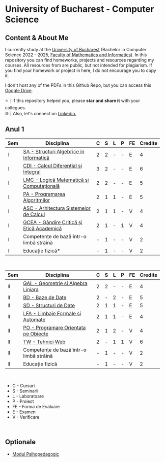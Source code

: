 # University of Bucharest - Computer Science

## Content & About Me

I currently study at the [University of Bucharest](https://unibuc.ro/student-ub/) (Bachelor in Computer Science 2022 - 2025, [Faculty of Mathematics and Informatics](https://fmi.unibuc.ro/)). In this repository you can find homeworks, projects and resources regarding my courses. All resources from are public, but not intended for plagiarism. If you find your homework or project in here, I do not encourage you to copy it.

I don't host any of the PDFs in this Github Repo, but you can access this [Google Drive](https://drive.google.com/drive/folders/1dw2z7aSJL5rQVA82JrRr7rlXQqxlAQGW?usp=sharing).

⭐｜If this repository helped you, please **star and share it** with your collegues. <br>
🌐｜Also, let's connect on [Linkedin.](https://www.linkedin.com/in/alxcraciun/)

## Anul 1

| Sem | Disciplina                                                | C   | S   | L   | P   | FE  | Credite |
| --- | --------------------------------------------------------- | --- | --- | --- | --- | --- | ------- |
| I   | [SA - Structuri Algebrice în Informatică](./sem1/sa/)     | 2   | 2   | \-  | \-  | E   | 4       |
| I   | [CDI - Calcul Diferențial și Integral](./sem1/cdi/)       | 3   | 2   | \-  | \-  | E   | 6       |
| I   | [LMC - Logică Matematică și Computațională](./sem1/lmc/)  | 2   | 2   | \-  | \-  | E   | 5       |
| I   | [PA - Programarea Algoritmilor](./sem1/pa/)               | 2   | 1   | 1   | \-  | E   | 5       |
| I   | [ASC - Arhitectura Sistemelor de Calcul](./sem1/asc/)     | 2   | 1   | 1   | \-  | V   | 4       |
| I   | [GCEA - Gândire Critică și Etică Academică](./sem1/gcea/) | 2   | 1   | \-  | 1   | V   | 4       |
| I   | Competențe de bază într-o limbă străină                   | \-  | 1   | \-  | \-  | V   | 2       |
| I   | Educație fizică\*                                         | \-  | 1   | \-  | \-  | V   | 2       |

<br>

| Sem | Disciplina                                                | C   | S   | L   | P   | FE  | Credite |
| --- | --------------------------------------------------------- | --- | --- | --- | --- | --- | ------- |
| II  | [GAL - Geometrie si Algebra Liniara](./sem2/gal/)         | 2   | 2   | \-  | \-  | E   | 4       |
| II  | [BD - Baze de Date](./sem2/bd/)                           | 2   | \-  | 2   | \-  | E   | 5       |
| II  | [SD - Structuri de Date](./sem2/sd/)                      | 2   | 1   | 1   | \-  | E   | 5       |
| II  | [LFA - Limbaje Formale si Automate](./sem2/lfa/)          | 2   | 1   | 1   | \-  | E   | 4       |
| II  | [PO - Programare Orientata pe Obiecte](./sem2/po/)        | 2   | 1   | 2   | \-  | V   | 4       |
| II  | [TW - Tehnici Web](./sem2/tw/)                            | 2   | \-  | 1   | 1   | V   | 6       |
| II  | Competențe de bază într-o limbă străină                   | \-  | 1   | \-  | \-  | V   | 2       |
| II  | Educație fizică                                           | \-  | 1   | \-  | \-  | V   | 2       |

<br>

- C - Cursuri
- S - Seminarii
- L - Laboratoare
- P - Proiect
- FE - Forma de Evaluare
- E - Examen
- V - Verificare

<br>

## Optionale
- [Modul Psihopedagogic](/sem1/psiho/)